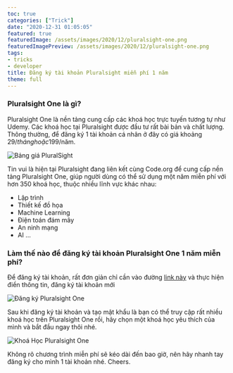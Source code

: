 ```yaml
---
toc: true
categories: ["Trick"]
date: "2020-12-31 01:05:05"
featured: true
featuredImage: /assets/images/2020/12/pluralsight-one.png
featuredImagePreview: /assets/images/2020/12/pluralsight-one.png
tags:
- tricks
- developer
title: Đăng ký tài khoản Pluralsight miễn phí 1 năm
theme: full
---
```


### Pluralsight One là gì?

Pluralsight One là nền tảng cung cấp các khoá học trực tuyến tương tự như Udemy. Các khoá học tại Pluralsight được đầu tư rất bài bản và chất lượng. Thông thường, để đăng ký 1 tài khoản cá nhân ở đây có giá khoảng 29$/tháng hoặc 199$/năm. 

![Bảng giá PluralSight](/assets/images/2020/12/pluralsight-one-dunghoang.png)

Tin vui là hiện tại Pluralsight đang liên kết cùng Code.org để cung cấp nền tảng Pluralsight One, giúp người dùng có thể sử dụng một năm miễn phí với hơn 350 khoá học, thuộc nhiều lĩnh vực khác nhau:

* Lập trình
* Thiết kế đồ họa
* Machine Learning
* Điện toán đám mây
* An ninh mạng
* AI
...

### Làm thế nào để đăng ký tài khoản Pluralsight One 1 năm miễn phí?

Để đăng ký tài khoản, rất đơn giản chỉ cần vào đường [link này](https://www.pluralsightone.org/product/education/code-org-redemption-3m) và thực hiện điền thông tin, đăng ký tài khoản mới

![Đăng ký Pluralsight One](/assets/images/2020/12/dang-ky-pluralsight-one.png)


Sau khi đăng ký tài khoản và tạo mật khẩu là bạn có thể truy cập rất nhiều  khoá học trên Pluralsight One rồi, hãy chọn một khoá học yêu thích của mình và bắt đầu ngay thôi nhé.

![Khoá Học Pluralsight One](/assets/images/2020/12/khoa-hoc-pluralsight-one.png)

Không rõ chương trình miễn phí sẽ kéo dài đến bao giờ, nên hãy nhanh tay đăng ký cho mình 1 tài khoản nhé. Cheers.

